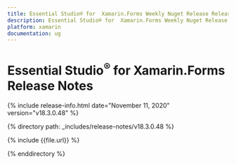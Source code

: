 ```yaml
---
title: Essential Studio® for  Xamarin.Forms Weekly Nuget Release Release Notes  
description: Essential Studio® for  Xamarin.Forms Weekly Nuget Release Release Notes  
platform: xamarin
documentation: ug
---
```


# Essential Studio<sup>®</sup> for  Xamarin.Forms  Release Notes  

{% include release-info.html date="November 11, 2020"  version="v18.3.0.48" %} 


{% directory path: _includes/release-notes/v18.3.0.48 %}

{% include {{file.url}} %}

{% enddirectory %}